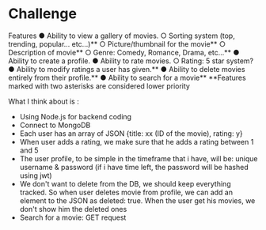 # Challenge

Features
● Ability to view a gallery of movies.
○ Sorting system (top, trending, popular… etc…)**
○ Picture/thumbnail for the movie**
○ Description of movie**
○ Genre: Comedy, Romance, Drama, etc…**
● Ability to create a profile.
● Ability to rate movies.
○ Rating: 5 star system?
● Ability to modify ratings a user has given.**
● Ability to delete movies entirely from their profile.**
● Ability to search for a movie**
**Features marked with two asterisks are considered lower priority

What I think about is :
- Using Node.js for backend coding
- Connect to MongoDB
- Each user has an array of JSON {title: xx (ID of the movie), rating: y}
- When user adds a rating, we make sure that he adds a rating between 1 and 5
- The user profile, to be simple in the timeframe that i have, will be: unique username & password (if i have time left, the password will be hashed using jwt)
- We don't want to delete from the DB, we should keep everything tracked. So when user deletes movie from profile, we can add an element to the JSON as deleted: true.
When the user get his movies, we don't show him the deleted ones
- Search for a movie: GET request
